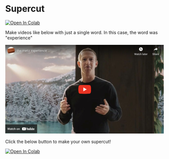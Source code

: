 # Supercut

<a target="_blank" href="https://colab.research.google.com/github/sanjeed5/supercut/blob/main/Supercut.ipynb">
  <img src="https://colab.research.google.com/assets/colab-badge.svg" alt="Open In Colab"/>
</a>

Make videos like below with just a single word.
In this case, the word was "experience"

[![IMAGE ALT TEXT](experience.png)](http://www.youtube.com/watch?v=nGHbOckpifw "the meta experience")

Click the below button to make your own supercut!

<a target="_blank" href="https://colab.research.google.com/github/sanjeed5/supercut/blob/main/Supercut.ipynb">
  <img src="https://colab.research.google.com/assets/colab-badge.svg" alt="Open In Colab"/>
</a>
